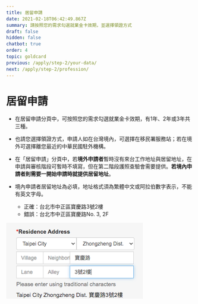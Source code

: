 ```yaml
---
title: 居留申請
date: 2021-02-18T06:42:49.867Z
summary: 請按照您的需求勾選就業金卡效期，並選擇領證方式
draft: false
hidden: false
chatbot: true
order: 4
topic: goldcard
previous: /apply/step-2/your-data/
next: /apply/step-2/profession/
---
```

# 居留申請

* 在居留申請分頁中，可按照您的需求勾選就業金卡效期，有1年、2年或3年共三種。
* 也請您選擇領證方式，申請人如在台灣境內，可選擇在移民署服務站；若在境外可選擇離您最近的中華民國駐外機構。
* 在「居留申請」分頁中，若**境外申請者**暫時沒有來台工作地址與居留地址，在申請與審核階段可暫時不填寫，但在第二階段護照查驗會需要提供。**若境內申請者則需要一開始申請時就提供居留地址**。
* 境內申請者居留地址為必填，地址格式須為繁體中文或阿拉伯數字表示，不能有英文字母。

  * 正確：台北市中正區寶慶路3號2樓
  * 錯誤：台北市中正區寶慶路No. 3, 2F

![地址格式示意圖](/cms-uploads/地址格式.png "地址格式示意圖")